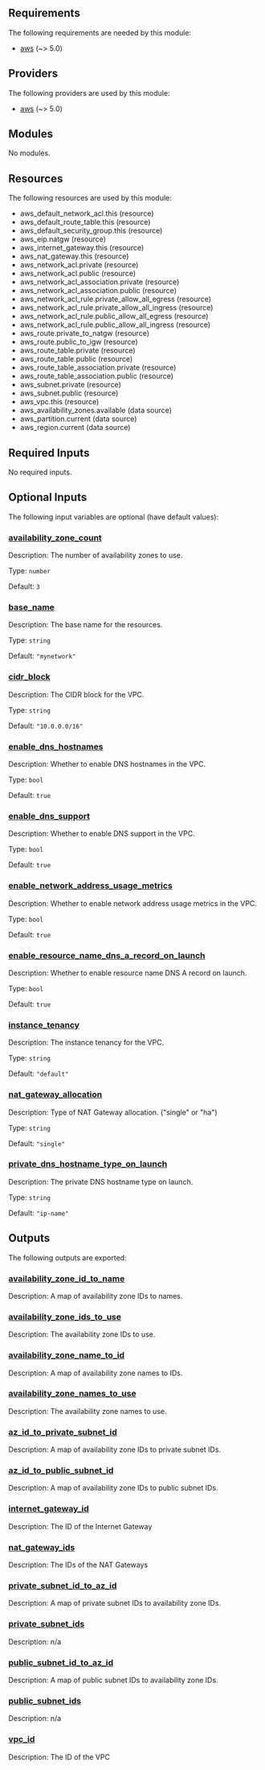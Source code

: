 ## Requirements

The following requirements are needed by this module:

- <a name="requirement_aws"></a> [aws](#requirement\_aws) (~> 5.0)

## Providers

The following providers are used by this module:

- <a name="provider_aws"></a> [aws](#provider\_aws) (~> 5.0)

## Modules

No modules.

## Resources

The following resources are used by this module:

- aws_default_network_acl.this (resource)
- aws_default_route_table.this (resource)
- aws_default_security_group.this (resource)
- aws_eip.natgw (resource)
- aws_internet_gateway.this (resource)
- aws_nat_gateway.this (resource)
- aws_network_acl.private (resource)
- aws_network_acl.public (resource)
- aws_network_acl_association.private (resource)
- aws_network_acl_association.public (resource)
- aws_network_acl_rule.private_allow_all_egress (resource)
- aws_network_acl_rule.private_allow_all_ingress (resource)
- aws_network_acl_rule.public_allow_all_egress (resource)
- aws_network_acl_rule.public_allow_all_ingress (resource)
- aws_route.private_to_natgw (resource)
- aws_route.public_to_igw (resource)
- aws_route_table.private (resource)
- aws_route_table.public (resource)
- aws_route_table_association.private (resource)
- aws_route_table_association.public (resource)
- aws_subnet.private (resource)
- aws_subnet.public (resource)
- aws_vpc.this (resource)
- aws_availability_zones.available (data source)
- aws_partition.current (data source)
- aws_region.current (data source)

## Required Inputs

No required inputs.

## Optional Inputs

The following input variables are optional (have default values):

### <a name="input_availability_zone_count"></a> [availability\_zone\_count](#input\_availability\_zone\_count)

Description: The number of availability zones to use.

Type: `number`

Default: `3`

### <a name="input_base_name"></a> [base\_name](#input\_base\_name)

Description: The base name for the resources.

Type: `string`

Default: `"mynetwork"`

### <a name="input_cidr_block"></a> [cidr\_block](#input\_cidr\_block)

Description: The CIDR block for the VPC.

Type: `string`

Default: `"10.0.0.0/16"`

### <a name="input_enable_dns_hostnames"></a> [enable\_dns\_hostnames](#input\_enable\_dns\_hostnames)

Description: Whether to enable DNS hostnames in the VPC.

Type: `bool`

Default: `true`

### <a name="input_enable_dns_support"></a> [enable\_dns\_support](#input\_enable\_dns\_support)

Description: Whether to enable DNS support in the VPC.

Type: `bool`

Default: `true`

### <a name="input_enable_network_address_usage_metrics"></a> [enable\_network\_address\_usage\_metrics](#input\_enable\_network\_address\_usage\_metrics)

Description: Whether to enable network address usage metrics in the VPC.

Type: `bool`

Default: `true`

### <a name="input_enable_resource_name_dns_a_record_on_launch"></a> [enable\_resource\_name\_dns\_a\_record\_on\_launch](#input\_enable\_resource\_name\_dns\_a\_record\_on\_launch)

Description: Whether to enable resource name DNS A record on launch.

Type: `bool`

Default: `true`

### <a name="input_instance_tenancy"></a> [instance\_tenancy](#input\_instance\_tenancy)

Description: The instance tenancy for the VPC.

Type: `string`

Default: `"default"`

### <a name="input_nat_gateway_allocation"></a> [nat\_gateway\_allocation](#input\_nat\_gateway\_allocation)

Description: Type of NAT Gateway allocation. ("single" or "ha")

Type: `string`

Default: `"single"`

### <a name="input_private_dns_hostname_type_on_launch"></a> [private\_dns\_hostname\_type\_on\_launch](#input\_private\_dns\_hostname\_type\_on\_launch)

Description: The private DNS hostname type on launch.

Type: `string`

Default: `"ip-name"`

## Outputs

The following outputs are exported:

### <a name="output_availability_zone_id_to_name"></a> [availability\_zone\_id\_to\_name](#output\_availability\_zone\_id\_to\_name)

Description: A map of availability zone IDs to names.

### <a name="output_availability_zone_ids_to_use"></a> [availability\_zone\_ids\_to\_use](#output\_availability\_zone\_ids\_to\_use)

Description: The availability zone IDs to use.

### <a name="output_availability_zone_name_to_id"></a> [availability\_zone\_name\_to\_id](#output\_availability\_zone\_name\_to\_id)

Description: A map of availability zone names to IDs.

### <a name="output_availability_zone_names_to_use"></a> [availability\_zone\_names\_to\_use](#output\_availability\_zone\_names\_to\_use)

Description: The availability zone names to use.

### <a name="output_az_id_to_private_subnet_id"></a> [az\_id\_to\_private\_subnet\_id](#output\_az\_id\_to\_private\_subnet\_id)

Description: A map of availability zone IDs to private subnet IDs.

### <a name="output_az_id_to_public_subnet_id"></a> [az\_id\_to\_public\_subnet\_id](#output\_az\_id\_to\_public\_subnet\_id)

Description: A map of availability zone IDs to public subnet IDs.

### <a name="output_internet_gateway_id"></a> [internet\_gateway\_id](#output\_internet\_gateway\_id)

Description: The ID of the Internet Gateway

### <a name="output_nat_gateway_ids"></a> [nat\_gateway\_ids](#output\_nat\_gateway\_ids)

Description: The IDs of the NAT Gateways

### <a name="output_private_subnet_id_to_az_id"></a> [private\_subnet\_id\_to\_az\_id](#output\_private\_subnet\_id\_to\_az\_id)

Description: A map of private subnet IDs to availability zone IDs.

### <a name="output_private_subnet_ids"></a> [private\_subnet\_ids](#output\_private\_subnet\_ids)

Description: n/a

### <a name="output_public_subnet_id_to_az_id"></a> [public\_subnet\_id\_to\_az\_id](#output\_public\_subnet\_id\_to\_az\_id)

Description: A map of public subnet IDs to availability zone IDs.

### <a name="output_public_subnet_ids"></a> [public\_subnet\_ids](#output\_public\_subnet\_ids)

Description: n/a

### <a name="output_vpc_id"></a> [vpc\_id](#output\_vpc\_id)

Description: The ID of the VPC
